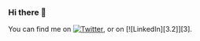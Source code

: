 ### Hi there 👋

<!--
**rjrahul24/rjrahul24** is a ✨ _special_ ✨ repository because its `README.md` (this file) appears on your GitHub profile.

![](https://img.shields.io/badge/<WORD_ON_LEFT>-<WORD_ON_RIGHT>-informational?style=flat&logo=<LOGO_NAME>&logoColor=white&color=2bbc8a)

<!-- Actual text -->

You can find me on [![Twitter][1.2]][1], or on [![LinkedIn][3.2]][3].

<!-- Icons -->

[1.2]: http://i.imgur.com/wWzX9uB.png
[2.2]: https://raw.githubusercontent.com/rjrahul24/rjrahul24/blob/main/Images/linkedin.svg

<!-- Links to your social media accounts -->

[1]: https://twitter.com/Martin_Heinz_
[2]: https://www.linkedin.com/in/heinz-martin/
